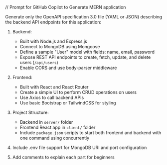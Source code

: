 // Prompt for GitHub Copilot to Generate MERN application

Generate only the OpenAPI specification 3.0 file (YAML or JSON) describing the backend API endpoints for this application:

1. Backend: 
   - Built with Node.js and Express.js
   - Connect to MongoDB using Mongoose
   - Define a sample "User" model with fields: name, email, password
   - Expose REST API endpoints to create, fetch, update, and delete users (`/api/users`)
   - Enable CORS and use body-parser middleware

2. Frontend:
   - Built with React and React Router
   - Create a simple UI to perform CRUD operations on users
   - Use Axios to call backend APIs
   - Use basic Bootstrap or TailwindCSS for styling

3. Project Structure:
   - Backend in `server/` folder
   - Frontend React app in `client/` folder
   - Include `package.json` scripts to start both frontend and backend with one command using concurrently

4. Include .env file support for MongoDB URI and port configuration

5. Add comments to explain each part for beginners